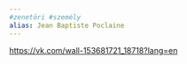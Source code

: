 ```yaml
---
#zenetöri #személy
alias: Jean Baptiste Poclaine
---
```


https://vk.com/wall-153681721_18718?lang=en